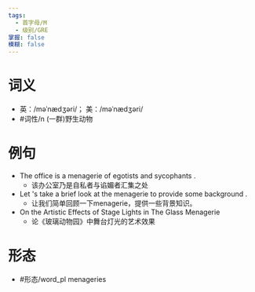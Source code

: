 ```yaml
---
tags:
  - 首字母/M
  - 级别/GRE
掌握: false
模糊: false
---
```

# 词义
- 英：/məˈnædʒəri/； 美：/məˈnædʒəri/
- #词性/n  (一群)野生动物
# 例句
- The office is a menagerie of egotists and sycophants .
	- 该办公室乃是自私者与谄媚者汇集之处
- Let 's take a brief look at the menagerie to provide some background .
	- 让我们简单回顾一下menagerie，提供一些背景知识。
- On the Artistic Effects of Stage Lights in The Glass Menagerie
	- 论《玻璃动物园》中舞台灯光的艺术效果
# 形态
- #形态/word_pl menageries
